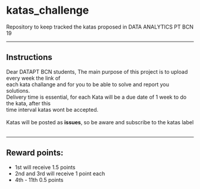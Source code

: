 # katas_challenge
Repository to keep tracked the katas proposed in DATA ANALYTICS PT BCN 19
___
## Instructions

Dear DATAPT BCN students, The main purpose of this project is to upload every week the link of <br>
each kata challange and for you to be able to solve and report you solutions.<br>
Delivery time is essential, for each Kata will be a due date of 1 week to do the kata, after this <br>
time interval katas wont be accepted.<br><br>
Katas will be posted as **issues**, so be aware and subscribe to the katas label<br><br>
___
## Reward points:

* 1st will receive 1.5 points 
* 2nd and 3rd will receive 1 point each
* 4th - 11th 0.5 points
